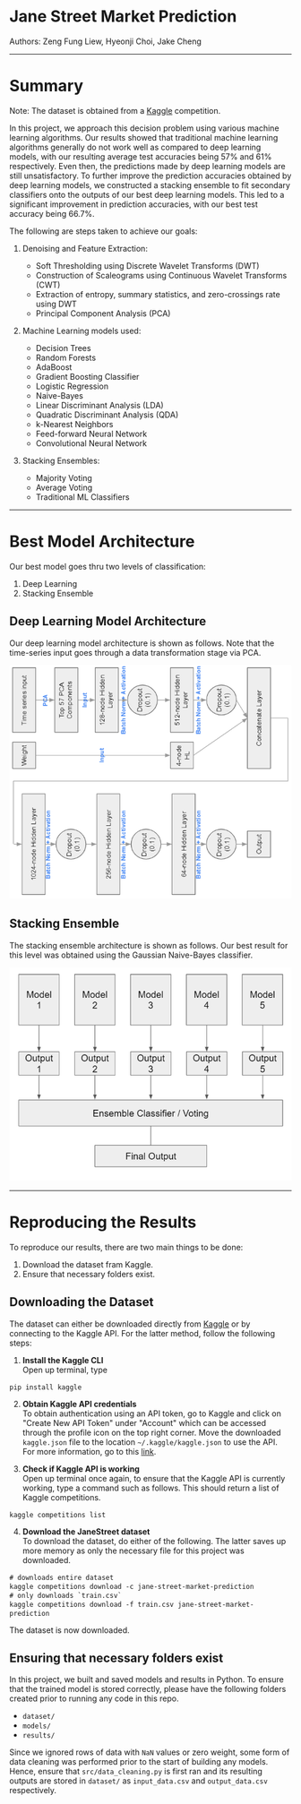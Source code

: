 # Jane Street Market Prediction

Authors: Zeng Fung Liew, Hyeonji Choi, Jake Cheng

---

# Summary

Note: The dataset is obtained from a [Kaggle](https://www.kaggle.com/c/jane-street-market-prediction/overview) competition.

In this project, we approach this decision problem using various machine learning algorithms. Our results showed that traditional machine learning algorithms generally do not work well as compared to deep learning models, with our resulting average test accuracies being 57\% and 61\% respectively. Even then, the predictions made by deep learning models are still unsatisfactory. To further improve the prediction accuracies obtained by deep learning models, we constructed a stacking ensemble to fit secondary classifiers onto the outputs of our best deep learning models. This led to a significant improvement in prediction accuracies, with our best test accuracy being 66.7\%. 

The following are steps taken to achieve our goals:

1. Denoising and Feature Extraction:

    * Soft Thresholding using Discrete Wavelet Transforms (DWT)
    * Construction of Scaleograms using Continuous Wavelet Transforms (CWT)
    * Extraction of entropy, summary statistics, and zero-crossings rate using DWT
    * Principal Component Analysis (PCA)

2. Machine Learning models used:

   * Decision Trees
   * Random Forests
   * AdaBoost
   * Gradient Boosting Classifier
   * Logistic Regression
   * Naive-Bayes
   * Linear Discriminant Analysis (LDA)
   * Quadratic Discriminant Analysis (QDA)
   * k-Nearest Neighbors
   * Feed-forward Neural Network
   * Convolutional Neural Network

3. Stacking Ensembles:

    * Majority Voting
    * Average Voting
    * Traditional ML Classifiers

---
# Best Model Architecture

Our best model goes thru two levels of classification: 

1. Deep Learning
2. Stacking Ensemble

## Deep Learning Model Architecture
Our deep learning model architecture is shown as follows. Note that the time-series input goes through a data transformation stage via PCA.

![deeplearning_architecture](results/deeplearning_architecture.png)

## Stacking Ensemble 
The stacking ensemble architecture is shown as follows. Our best result for this level was obtained using the Gaussian Naive-Bayes classifier.

![stackingensemble](results/ensemble_architecture.png)

---

# Reproducing the Results
To reproduce our results, there are two main things to be done:

1. Download the dataset fram Kaggle.
2. Ensure that necessary folders exist.

## Downloading the Dataset
The dataset can either be downloaded directly from [Kaggle](https://www.kaggle.com/c/jane-street-market-prediction/data) or by connecting to the Kaggle API. For the latter method, follow the following steps:

1. **Install the Kaggle CLI** <br>
Open up terminal, type <br>
```
pip install kaggle
```

2. **Obtain Kaggle API credentials** <br>
To obtain authentication using an API token, go to Kaggle and click on "Create New API Token" under "Account" which can be accessed through the profile icon on the top right corner. Move the downloaded `kaggle.json` file to the location `~/.kaggle/kaggle.json` to use the API. For more information, go to this [link](https://www.kaggle.com/docs/api).

3. **Check if Kaggle API is working** <br>
Open up terminal once again, to ensure that the Kaggle API is currently working, type a command such as follows. This should return a list of Kaggle competitions.
```
kaggle competitions list
```

4. **Download the JaneStreet dataset** <br>
To download the dataset, do either of the following. The latter saves up more memory as only the necessary file for this project was downloaded.
```
# downloads entire dataset
kaggle competitions download -c jane-street-market-prediction  
# only downloads `train.csv`
kaggle competitions download -f train.csv jane-street-market-prediction
```
The dataset is now downloaded.

## Ensuring that necessary folders exist
In this project, we built and saved models and results in Python. To ensure that the trained model is stored correctly, please have the following folders created prior to running any code in this repo.

* `dataset/`
* `models/`
* `results/`

Since we ignored rows of data with `NaN` values or zero weight, some form of data cleaning was performed prior to the start of building any models. Hence, ensure that `src/data_cleaning.py` is first ran and its resulting outputs are stored in `dataset/` as `input_data.csv` and `output_data.csv` respectively.